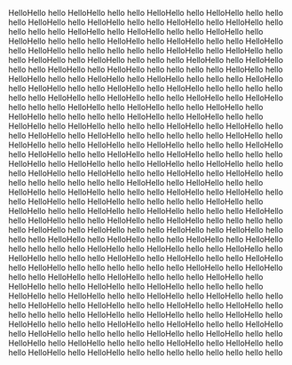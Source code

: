 HelloHello hello
HelloHello hello hello
HelloHello hello
HelloHello hello hello hello
HelloHello hello
HelloHello hello hello
HelloHello hello
HelloHello hello hello hello hello
HelloHello hello
HelloHello hello hello
HelloHello hello
HelloHello hello hello hello
HelloHello hello
HelloHello hello hello
HelloHello hello
HelloHello hello hello hello hello hello
HelloHello hello
HelloHello hello hello
HelloHello hello
HelloHello hello hello hello
HelloHello hello
HelloHello hello hello
HelloHello hello
HelloHello hello hello hello hello
HelloHello hello
HelloHello hello hello
HelloHello hello
HelloHello hello hello hello
HelloHello hello
HelloHello hello hello
HelloHello hello
HelloHello hello hello hello hello hello hello
HelloHello hello
HelloHello hello hello
HelloHello hello
HelloHello hello hello hello
HelloHello hello
HelloHello hello hello
HelloHello hello
HelloHello hello hello hello hello
HelloHello hello
HelloHello hello hello
HelloHello hello
HelloHello hello hello hello
HelloHello hello
HelloHello hello hello
HelloHello hello
HelloHello hello hello hello hello hello
HelloHello hello
HelloHello hello hello
HelloHello hello
HelloHello hello hello hello
HelloHello hello
HelloHello hello hello
HelloHello hello
HelloHello hello hello hello hello
HelloHello hello
HelloHello hello hello
HelloHello hello
HelloHello hello hello hello
HelloHello hello
HelloHello hello hello
HelloHello hello
HelloHello hello hello hello hello hello hello hello
HelloHello hello
HelloHello hello hello
HelloHello hello
HelloHello hello hello hello
HelloHello hello
HelloHello hello hello
HelloHello hello
HelloHello hello hello hello hello
HelloHello hello
HelloHello hello hello
HelloHello hello
HelloHello hello hello hello
HelloHello hello
HelloHello hello hello
HelloHello hello
HelloHello hello hello hello hello hello
HelloHello hello
HelloHello hello hello
HelloHello hello
HelloHello hello hello hello
HelloHello hello
HelloHello hello hello
HelloHello hello
HelloHello hello hello hello hello
HelloHello hello
HelloHello hello hello
HelloHello hello
HelloHello hello hello hello
HelloHello hello
HelloHello hello hello
HelloHello hello
HelloHello hello hello hello hello hello hello
HelloHello hello
HelloHello hello hello
HelloHello hello
HelloHello hello hello hello
HelloHello hello
HelloHello hello hello
HelloHello hello
HelloHello hello hello hello hello
HelloHello hello
HelloHello hello hello
HelloHello hello
HelloHello hello hello hello
HelloHello hello
HelloHello hello hello
HelloHello hello
HelloHello hello hello hello hello hello
HelloHello hello
HelloHello hello hello
HelloHello hello
HelloHello hello hello hello
HelloHello hello
HelloHello hello hello
HelloHello hello
HelloHello hello hello hello hello
HelloHello hello
HelloHello hello hello
HelloHello hello
HelloHello hello hello hello
HelloHello hello
HelloHello hello hello
HelloHello hello
HelloHello hello hello hello hello hello hello hello hello
